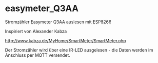 # easymeter_Q3AA
Stromzähler Easymeter Q3AA auslesen mit ESP8266

Inspiriert von Alexander Kabza

http://www.kabza.de/MyHome/SmartMeter/SmartMeter.php

Der Stromzähler wird über eine IR-LED ausgelesen - die Daten werden im Anschluss per MQTT versendet.
